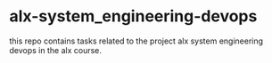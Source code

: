 # alx-system_engineering-devops
this repo contains tasks related to the project alx system engineering devops in the alx course.

